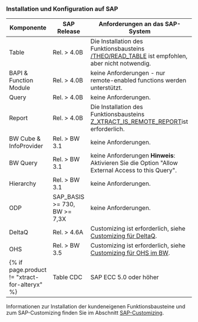 
### Installation und Konfiguration auf SAP

|Komponente             | SAP Release           | Anforderungen an das SAP-System                                                |
|----------------------|-----------------------|-------------------------------------------------------------------------------|
|Table                 | Rel. > 4.0B       | Die Installation des Funktionsbausteins [/THEO/READ_TABLE](../sap-customizing/funktionsbaustein-fuer-table-extraktion#installation-von-theoread_table) ist empfohlen, aber nicht notwendig. |
|BAPI & Function Module| Rel. > 4.0B       | keine Anforderungen - nur remote-enabled functions werden unterstützt.                            |
|Query                 | Rel. > 4.0B       | keine Anforderungen.                                                                        |
|Report                | Rel. > 4.0B       | Die Installation des Funktionsbausteins [Z_XTRACT_IS_REMOTE_REPORT](../sap-customizing/report-funktionsbaustein-installieren)ist erforderlich.                        |
|BW Cube & InfoProvider| Rel. > BW 3.1     | keine Anforderungen.                                                                         |
|BW Query              | Rel. > BW 3.1     | keine Anforderungen **Hinweis**: Aktivieren Sie die Option "Allow External Access to this Query".                  |
|Hierarchy             | Rel. > BW 3.1     | keine Anforderungen.                                                                         |
|ODP                   | SAP_BASIS >= 730, BW >= 7,3X   | keine Anforderungen.                                                            |
|DeltaQ                | Rel. > 4.6A       | Customizing ist erforderlich, siehe [Customizing für DeltaQ](../sap-customizing/customizing-fuer-deltaq).                         |
|OHS                   | Rel. > BW 3.5     | Customizing ist erforderlich, siehe [Customizing für OHS im BW](../sap-customizing/vorbereitung-fuer-ohs-im-bw).                                                |
{% if page.product != "xtract-for-alteryx" %} |Table CDC            | SAP ECC 5.0 oder höher     | Die Installation mehrerer Funktionsbausteinen ist erforderlich, siehe [Table CDC Voraussetzungen](../table-cdc#voraussetzungen).    |{% endif %}


Informationen zur Installation der kundeneigenen Funktionsbausteine und zum SAP-Customizing finden Sie im Abschnitt [SAP-Customizing](../sap-customizing).
